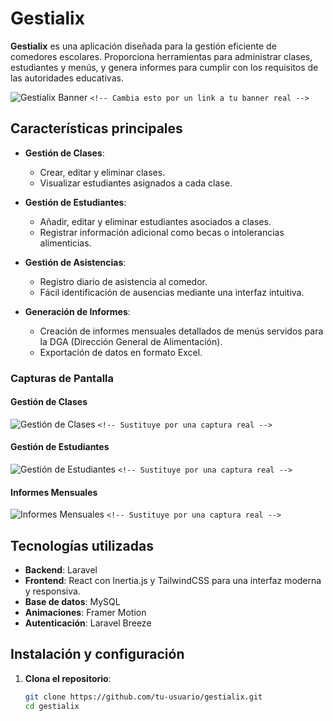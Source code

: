 # Gestialix

**Gestialix** es una aplicación diseñada para la gestión eficiente de comedores escolares. Proporciona herramientas para administrar clases, estudiantes y menús, y genera informes para cumplir con los requisitos de las autoridades educativas.

![Gestialix Banner](./images/gestialixLargo.gif) `<!-- Cambia esto por un link a tu banner real -->`

## Características principales

- **Gestión de Clases**:

  - Crear, editar y eliminar clases.
  - Visualizar estudiantes asignados a cada clase.
- **Gestión de Estudiantes**:

  - Añadir, editar y eliminar estudiantes asociados a clases.
  - Registrar información adicional como becas o intolerancias alimenticias.
- **Gestión de Asistencias**:

  - Registro diario de asistencia al comedor.
  - Fácil identificación de ausencias mediante una interfaz intuitiva.
- **Generación de Informes**:

  - Creación de informes mensuales detallados de menús servidos para la DGA (Dirección General de Alimentación).
  - Exportación de datos en formato Excel.

### Capturas de Pantalla

#### Gestión de Clases

![Gestión de Clases](https://via.placeholder.com/800x400?text=Gestión+de+Clases) `<!-- Sustituye por una captura real -->`

#### Gestión de Estudiantes

![Gestión de Estudiantes](https://via.placeholder.com/800x400?text=Gestión+de+Estudiantes) `<!-- Sustituye por una captura real -->`

#### Informes Mensuales

![Informes Mensuales](https://via.placeholder.com/800x400?text=Informes+Mensuales) `<!-- Sustituye por una captura real -->`

## Tecnologías utilizadas

- **Backend**: Laravel
- **Frontend**: React con Inertia.js y TailwindCSS para una interfaz moderna y responsiva.
- **Base de datos**: MySQL
- **Animaciones**: Framer Motion
- **Autenticación**: Laravel Breeze

## Instalación y configuración

1. **Clona el repositorio**:
   ```bash
   git clone https://github.com/tu-usuario/gestialix.git
   cd gestialix
   ```
